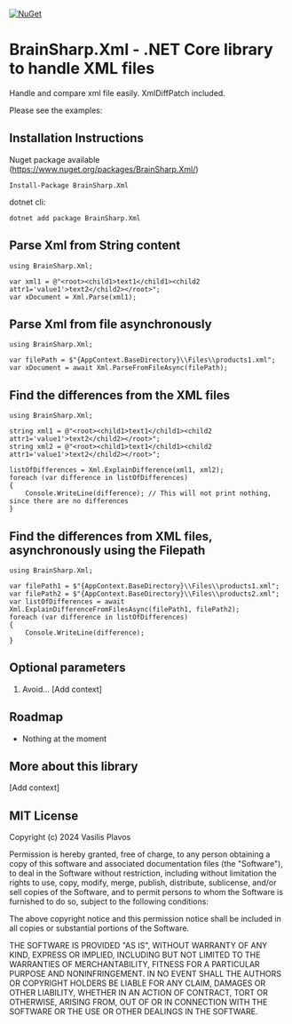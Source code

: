[![NuGet](https://img.shields.io/nuget/v/BrainSharp.Xml.svg)](https://www.nuget.org/packages/BrainSharp.Xml/)

# BrainSharp.Xml - .NET Core library to handle XML files
Handle and compare xml file easily. XmlDiffPatch included.

Please see the examples:

## Installation Instructions
Nuget package available (https://www.nuget.org/packages/BrainSharp.Xml/)
```
Install-Package BrainSharp.Xml
```
dotnet cli:
```
dotnet add package BrainSharp.Xml
```

## Parse Xml from String content
```
using BrainSharp.Xml;

var xml1 = @"<root><child1>text1</child1><child2 attr1='value1'>text2</child2></root>";
var xDocument = Xml.Parse(xml1);
```

## Parse Xml from file asynchronously
```
using BrainSharp.Xml;

var filePath = $"{AppContext.BaseDirectory}\\Files\\products1.xml";
var xDocument = await Xml.ParseFromFileAsync(filePath);
```

## Find the differences from the XML files
```
using BrainSharp.Xml;

string xml1 = @"<root><child1>text1</child1><child2 attr1='value1'>text2</child2></root>";
string xml2 = @"<root><child1>text1</child1><child2 attr1='value1'>text2</child2></root>";

listOfDifferences = Xml.ExplainDifference(xml1, xml2);
foreach (var difference in listOfDifferences)
{
    Console.WriteLine(difference); // This will not print nothing, since there are no differences
}  
```

## Find the differences from XML files, asynchronously using the Filepath
```
using BrainSharp.Xml;

var filePath1 = $"{AppContext.BaseDirectory}\\Files\\products1.xml";
var filePath2 = $"{AppContext.BaseDirectory}\\Files\\products2.xml";
var listOfDifferences = await Xml.ExplainDifferenceFromFilesAsync(filePath1, filePath2);
foreach (var difference in listOfDifferences)
{
    Console.WriteLine(difference);
}
```

## Optional parameters
1. Avoid... [Add context]

## Roadmap
* Nothing at the moment

## More about this library
[Add context]

## MIT License

Copyright (c) 2024 Vasilis Plavos

Permission is hereby granted, free of charge, to any person obtaining a copy of this software and associated documentation files (the "Software"), to deal in the Software without restriction, including without limitation the rights to use, copy, modify, merge, publish, distribute, sublicense, and/or sell copies of the Software, and to permit persons to whom the Software is furnished to do so, subject to the following conditions:

The above copyright notice and this permission notice shall be included in all copies or substantial portions of the Software.

THE SOFTWARE IS PROVIDED "AS IS", WITHOUT WARRANTY OF ANY KIND, EXPRESS OR IMPLIED, INCLUDING BUT NOT LIMITED TO THE WARRANTIES OF MERCHANTABILITY, FITNESS FOR A PARTICULAR PURPOSE AND NONINFRINGEMENT. IN NO EVENT SHALL THE AUTHORS OR COPYRIGHT HOLDERS BE LIABLE FOR ANY CLAIM, DAMAGES OR OTHER LIABILITY, WHETHER IN AN ACTION OF CONTRACT, TORT OR OTHERWISE, ARISING FROM, OUT OF OR IN CONNECTION WITH THE SOFTWARE OR THE USE OR OTHER DEALINGS IN THE SOFTWARE.